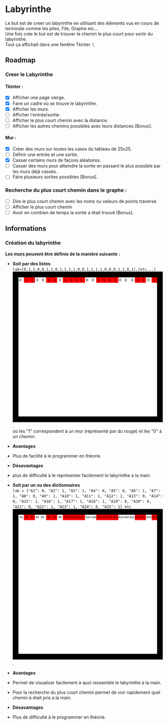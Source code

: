 # Labyrinthe

Le but est de creer un labyrinthe en utilisant des éléments vus en cours de terminale comme les piles, File, Graphe etc... \
Une fois crée le but est de trouver le chemin le plus court pour sortir du labyrinthe. \
Tout ça affichait dans une fenêtre Tkinter. \

## Roadmap

### Creer le Labyrinthe

#### Tkinter :
- [x] Afficher une page vierge.
- [x] Faire un cadre où se trouve le labyrinthe.
- [x] Afficher les murs.
- [ ] Afficher l'entrée/sortie.
- [ ] Afficher le plus court chemin avec la distance.
- [ ] Afficher les autres chemins possibles avec leurs distances [Bonus].
#### Mur :
- [x] Créer des murs sur toutes les cases du tableau de 25x25.
- [ ] Définir une entrée et une sortie.
- [x] Casser certains murs de façons aléatoires.
- [ ] Casser des murs pour atteindre la sortie en passant le plus possible par les murs déjà cassés.
- [ ] Faire plusieurs sorties possibles [Bonus].
### Recherche du plus court chemin dans le graphe :
- [ ] Dire le plus court chemin avec les noms ou valeurs de points traversé.
- [ ] Afficher le plus court chemin
- [ ] Avoir en combien de temps la sortie a était trouvé [Bonus].

## Informations

### Création du labyrinthe
**Les murs peuvent être définis de la manière suivante :**

- **Soit par des listes** \
`lab=[0,1,1,0,0,1,1,0,1,1,1,1,0,0,1,1,1,1,0,0,0,1,1,0,1],[etc...]` \
![Image Labyrinthe liste](/img/exemple_lab_liste.png "Labyrinthe avec liste"). \
où les "1" correspondent à un mur (représenté par du rouge) et les "0" à un chemin:
- **Avantages**
- Plus de facilité à le programmer en théorie.

- **Désavantages**
- plus de difficulté à le représenter facilement le labyrinthe a la main.


- **Soit par un ou des dictionnaires** \
`lab = {"A1": 0, "A2": 1, "A3": 1, "A4": 0, "A5": 0, "A6": 1, "A7": 1, "A8": 0, "A9": 1, "A10": 1, "A11": 1, "A12": 1, "A13": 0, "A14": 0, "A15": 1, "A16": 1, "A17": 1, "A18": 1, "A19": 0, "A20": 0, "A21": 0, "A22": 1, "A23": 1, "A24": 0, "A25": 1} etc` \
![Image Labyrinthe dictionnaire](/img/exemple_lab_dictio.png "Labyrinthe avec dictionnaire").

- **Avantages**
- Permet de visualiser facilement à quoi ressemble le labyrinthe à la main.
- Pour la recherche du plus court chemin permet de voir rapidement quel chemin à était pris a la main.

- **Désavantages**
- Plus de difficulté à le programmer en théorie.
